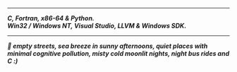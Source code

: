 ----------------
___C, Fortran, x86-64 & Python.___      
___Win32 / Windows NT, Visual Studio, LLVM & Windows SDK.___    

---------------

___💜 empty streets, sea breeze in sunny afternoons, quiet places with minimal cognitive pollution, misty cold moonlit nights, night bus rides and C :)___
